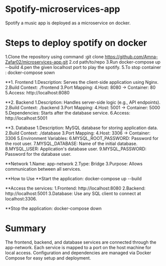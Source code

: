 # Spotify-microservices-app
Spotify a music app is deployed as a microservice on docker.
# Steps to deploy spotify on docker 
1.Clone the repository using command :git clone  https://github.com/Amna-Zafar02/microservices-app.git
2.cd path/to/repo
3.Run docker-compose up --build
4.pen the given localhost port to play the spotify.
5.To stop container : docker-compose sown


**1. Frontend
1.Description: Serves the client-side application using Nginx.
2.Build Context: ./frontend
3.Port Mapping:
4.Host: 8080 → Container: 80
5.Access: http://localhost:8080

**2. Backend
1.Description: Handles server-side logic (e.g., API endpoints).
2.Build Context: ./backend
3.Port Mapping:
4.Host: 5001 → Container: 5000
5.Dependencies: Starts after the database service.
6.Access: http://localhost:5001


**3. Database
1.Description: MySQL database for storing application data.
2.Build Context: ./database
3.Port Mapping:
4.Host: 3306 → Container: 3306
5.Environment Variables:
6.MYSQL_ROOT_PASSWORD: Password for the root user.
7.MYSQL_DATABASE: Name of the initial database.
8.MYSQL_USER: Application's database user.
9.MYSQL_PASSWORD: Password for the database user.


**Network
1.Name: app-network
2.Type: Bridge
3.Purpose: Allows communication between all services.

**How to Use
**Start the application:
docker-compose up --build

**Access the services:
1.Frontend: http://localhost:8080
2.Backend: http://localhost:5001
3.Database: Use any SQL client to connect at localhost:3306.

**Stop the application:
docker-compose down

# Summary
The frontend, backend, and database services are connected through the app-network.
Each service is mapped to a port on the host machine for local access.
Configuration and dependencies are managed via Docker Compose for easy setup and deployment.
